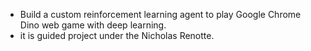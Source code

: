 - Build a custom reinforcement learning agent to play Google Chrome Dino web game with deep learning.
- it is guided project under the Nicholas Renotte.
